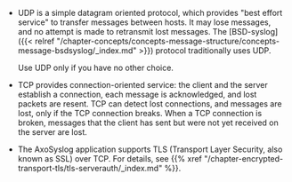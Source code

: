 ---
---
<!-- DISCLAIMER: This file is based on the syslog-ng Open Source Edition documentation https://github.com/balabit/syslog-ng-ose-guides/commit/2f4a52ee61d1ea9ad27cb4f3168b95408fddfdf2 and is used under the terms of The syslog-ng Open Source Edition Documentation License. The file has been modified by Axoflow. -->
  - UDP is a simple datagram oriented protocol, which provides "best effort service" to transfer messages between hosts. It may lose messages, and no attempt is made to retransmit lost messages. The [BSD-syslog]({{< relref "/chapter-concepts/concepts-message-structure/concepts-message-bsdsyslog/_index.md" >}}) protocol traditionally uses UDP.
    
    Use UDP only if you have no other choice.

  - TCP provides connection-oriented service: the client and the server establish a connection, each message is acknowledged, and lost packets are resent. TCP can detect lost connections, and messages are lost, only if the TCP connection breaks. When a TCP connection is broken, messages that the client has sent but were not yet received on the server are lost.

  - The AxoSyslog application supports TLS (Transport Layer Security, also known as SSL) over TCP. For details, see {{% xref "/chapter-encrypted-transport-tls/tls-serverauth/_index.md" %}}.
